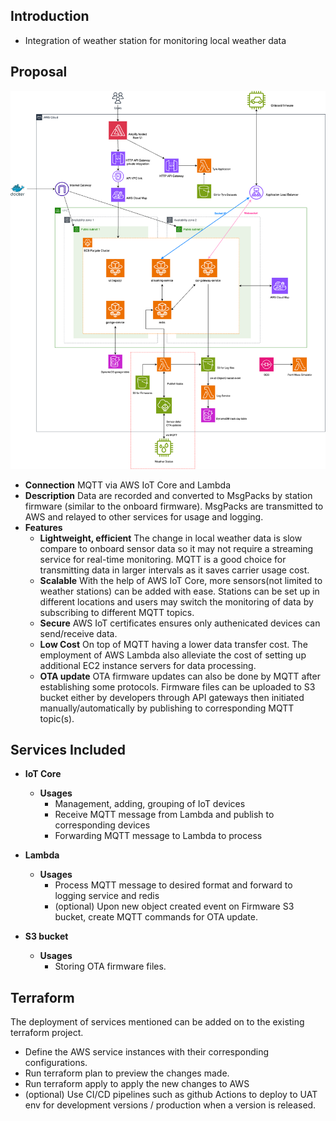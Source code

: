 ## Introduction
- Integration of weather station for monitoring local weather data

## Proposal

![alt text](image.png)

- **Connection** MQTT via AWS IoT Core and Lambda
- **Description**
Data are recorded and converted to MsgPacks by station firmware (similar to the onboard firmware).
MsgPacks are transmitted to AWS and relayed to other services for usage and logging.
- **Features**
  - **Lightweight, efficient** The change in local weather data is slow compare to onboard sensor data so it may not require a
  streaming service for real-time monitoring. MQTT is a good choice for transmitting data in larger intervals as it saves carrier
  usage cost.
  - **Scalable** With the help of AWS IoT Core, more sensors(not limited to weather stations) can be added with ease. Stations can be set up in different locations
  and users may switch the monitoring of data by subscribing to different MQTT topics.
  - **Secure** AWS IoT certificates ensures only authenicated devices can send/receive data.
  - **Low Cost** On top of MQTT having a lower data transfer cost. The employment of AWS Lambda also alleviate the cost of setting
  up additional EC2 instance servers for data processing.
  - **OTA update** OTA firmware updates can also be done by MQTT after establishing some protocols. Firmware files can be uploaded to S3 bucket
  either by developers through API gateways then initiated manually/automatically by publishing to corresponding MQTT topic(s).

## Services Included
- **IoT Core**
  - **Usages**
    - Management, adding, grouping of IoT devices
    - Receive MQTT message from Lambda and publish to corresponding devices
    - Forwarding MQTT message to Lambda to process

- **Lambda**
  - **Usages**
    - Process MQTT message to desired format and forward to logging service and redis
    - (optional) Upon new object created event on Firmware S3 bucket, create MQTT commands for OTA update.

- **S3 bucket**
  - **Usages**
    - Storing OTA firmware files.

## Terraform
The deployment of services mentioned can be added on to the existing terraform project.
- Define the AWS service instances with their corresponding configurations.
- Run terraform plan to preview the changes made.
- Run terraform apply to apply the new changes to AWS
- (optional) Use CI/CD pipelines such as github Actions to deploy to UAT env for development versions / production when a version is released.